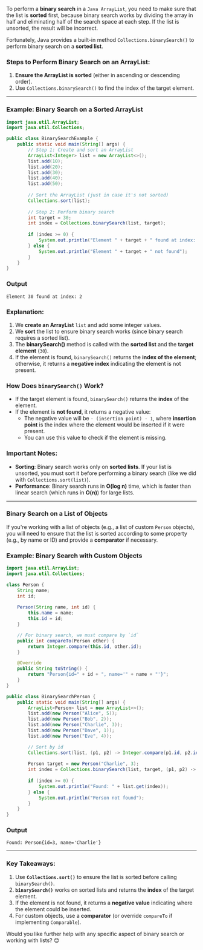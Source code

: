 To perform a **binary search** in a `Java ArrayList`, you need to make sure that the list is **sorted** first, because binary search works by dividing the array in half and eliminating half of the search space at each step. If the list is unsorted, the result will be incorrect.

Fortunately, Java provides a built-in method `Collections.binarySearch()` to perform binary search on a **sorted list**.

### **Steps to Perform Binary Search on an ArrayList:**
1. **Ensure the ArrayList is sorted** (either in ascending or descending order).
2. Use `Collections.binarySearch()` to find the index of the target element.

---

### **Example: Binary Search on a Sorted ArrayList**
```java
import java.util.ArrayList;
import java.util.Collections;

public class BinarySearchExample {
    public static void main(String[] args) {
        // Step 1: Create and sort an ArrayList
        ArrayList<Integer> list = new ArrayList<>();
        list.add(10);
        list.add(20);
        list.add(30);
        list.add(40);
        list.add(50);
        
        // Sort the ArrayList (just in case it's not sorted)
        Collections.sort(list);
        
        // Step 2: Perform binary search
        int target = 30;
        int index = Collections.binarySearch(list, target);
        
        if (index >= 0) {
            System.out.println("Element " + target + " found at index: " + index);
        } else {
            System.out.println("Element " + target + " not found");
        }
    }
}
```

### **Output**
```
Element 30 found at index: 2
```

### **Explanation:**
1. We **create an ArrayList** `list` and add some integer values.
2. We **sort** the list to ensure binary search works (since binary search requires a sorted list).
3. The **binarySearch()** method is called with the **sorted list** and the **target element** (`30`).
4. If the element is found, `binarySearch()` returns the **index of the element**; otherwise, it returns a **negative index** indicating the element is not present.

### **How Does `binarySearch()` Work?**
- If the target element is found, `binarySearch()` returns the **index** of the element.
- If the element is **not found**, it returns a negative value:
  - The negative value will be `- (insertion point) - 1`, where **insertion point** is the index where the element would be inserted if it were present.
  - You can use this value to check if the element is missing.

### **Important Notes:**
- **Sorting**: Binary search works only on **sorted lists**. If your list is unsorted, you must sort it before performing a binary search (like we did with `Collections.sort(list)`).
- **Performance**: Binary search runs in **O(log n)** time, which is faster than linear search (which runs in **O(n)**) for large lists.

---

### **Binary Search on a List of Objects**
If you're working with a list of objects (e.g., a list of custom `Person` objects), you will need to ensure that the list is sorted according to some property (e.g., by name or ID) and provide a **comparator** if necessary.

### **Example: Binary Search with Custom Objects**
```java
import java.util.ArrayList;
import java.util.Collections;

class Person {
    String name;
    int id;
    
    Person(String name, int id) {
        this.name = name;
        this.id = id;
    }

    // For binary search, we must compare by `id`
    public int compareTo(Person other) {
        return Integer.compare(this.id, other.id);
    }

    @Override
    public String toString() {
        return "Person{id=" + id + ", name='" + name + "'}";
    }
}

public class BinarySearchPerson {
    public static void main(String[] args) {
        ArrayList<Person> list = new ArrayList<>();
        list.add(new Person("Alice", 5));
        list.add(new Person("Bob", 2));
        list.add(new Person("Charlie", 3));
        list.add(new Person("Dave", 1));
        list.add(new Person("Eve", 4));

        // Sort by id
        Collections.sort(list, (p1, p2) -> Integer.compare(p1.id, p2.id));
        
        Person target = new Person("Charlie", 3);
        int index = Collections.binarySearch(list, target, (p1, p2) -> Integer.compare(p1.id, p2.id));
        
        if (index >= 0) {
            System.out.println("Found: " + list.get(index));
        } else {
            System.out.println("Person not found");
        }
    }
}
```

### **Output**
```
Found: Person{id=3, name='Charlie'}
```

---

### **Key Takeaways:**
1. Use **`Collections.sort()`** to ensure the list is sorted before calling `binarySearch()`.
2. **`binarySearch()`** works on sorted lists and returns the **index** of the target element.
3. If the element is not found, it returns a **negative value** indicating where the element could be inserted.
4. For custom objects, use a **comparator** (or override `compareTo` if implementing `Comparable`).

Would you like further help with any specific aspect of binary search or working with lists? 😊